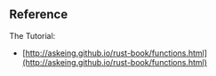 ## Reference

The Tutorial:    
- [http://askeing.github.io/rust-book/functions.html](http://askeing.github.io/rust-book/functions.html)    